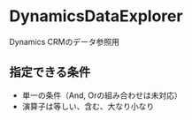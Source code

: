 ﻿# DynamicsDataExplorer
Dynamics CRMのデータ参照用

## 指定できる条件
* 単一の条件（And, Orの組み合わせは未対応）
* 演算子は等しい、含む、大なり小なり
